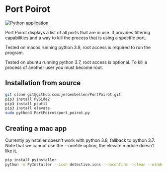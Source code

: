 # Port Poirot

![Python application](https://github.com/jeroenbellen/PortPoirot/workflows/Python%20application/badge.svg)

Port Poirot displays a list of all ports that are in use. It provides filtering capabilities and a way to kill the process
that is using a specific port.

Tested on macos running python 3.8, root access is required to run the program.

Tested on ubuntu running python 3.7, root access is optional. To kill a process of another user you must become root.

## Installation from source
```bash
git clone git@github.com:jeroenbellen/PortPoirot.git
pip3 install PySide2
pip3 install psutil
pip3 install elevate
sudo python3 PortPoirot/port_poirot.py
```

## Creating a mac app
Currently pyinstaller doesn't work with python 3.8, fallback to python 3.7.
Note that we cannot use the --onefile option, the elevate module doesn't like it.
```bash
pip install pyinstaller
python -m PyInstaller --icon detective.icns --noconfirm --clean --windowed port_poirot.py
```
